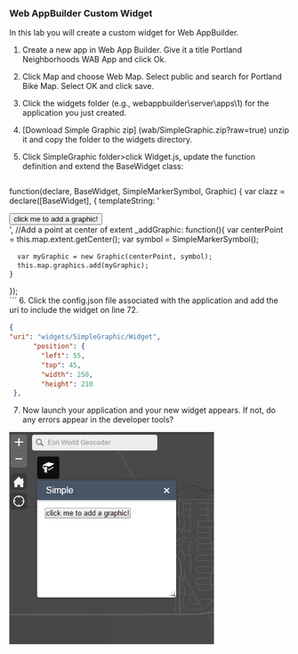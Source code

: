 ### Web AppBuilder Custom Widget

In this lab you will create a custom widget for Web AppBuilder.

1. Create a new app in Web App Builder. Give it a title Portland Neighborhoods WAB App and click Ok.

2. Click Map and choose Web Map. Select public and search for Portland Bike Map. Select OK and click save.

3. Click the widgets folder (e.g., webappbuilder\server\apps\1) for the application you just created.

4. [Download Simple Graphic zip] (wab/SimpleGraphic.zip?raw=true) unzip it and copy the folder to the widgets directory.

5. Click SimpleGraphic folder>click Widget.js, update the function definition and extend the BaseWidget class: 
     ```javascript
function(declare, BaseWidget, SimpleMarkerSymbol, Graphic) {
  var clazz = declare([BaseWidget], {
    templateString: '<div><input type="button" value="click me to add a graphic!" data-dojo-attach-event="click:_addGraphic"></div>',
	//Add a point at center of extent
    _addGraphic: function(){
      var centerPoint = this.map.extent.getCenter();
      var symbol = SimpleMarkerSymbol();

      var myGraphic = new Graphic(centerPoint, symbol);
      this.map.graphics.add(myGraphic);
    }
  });	
    ```
6. Click the config.json file associated with the application and add the uri
  to include the widget on line 72.
  
  ```json
  {
  "uri": "widgets/SimpleGraphic/Widget",
        "position": {
          "left": 55,
          "top": 45,
          "width": 250,
          "height": 210
   },
  ```
 
7. Now launch your application and your new widget appears. If not, do any errors appear in the developer tools?

 ![simple-graphic](./simple-graphic.PNG)
